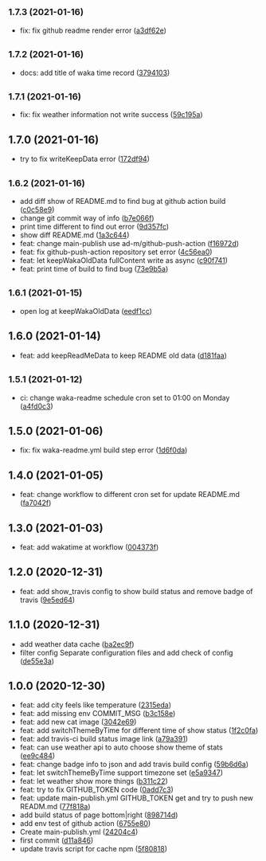 ## <small>1.7.3 (2021-01-16)</small>

* fix: fix github readme render error ([a3df62e](https://github.com/sinlov/sinlov/commit/a3df62e))

## <small>1.7.2 (2021-01-16)</small>

* docs: add title of waka time record ([3794103](https://github.com/sinlov/sinlov/commit/3794103))

## <small>1.7.1 (2021-01-16)</small>

* fix: fix weather information not write success ([59c195a](https://github.com/sinlov/sinlov/commit/59c195a))

## 1.7.0 (2021-01-16)

* try to fix writeKeepData error ([172df94](https://github.com/sinlov/sinlov/commit/172df94))

## <small>1.6.2 (2021-01-16)</small>

* add diff show of README.md to find bug at github action build ([c0c58e9](https://github.com/sinlov/sinlov/commit/c0c58e9))
* change git commit way of info ([b7e066f](https://github.com/sinlov/sinlov/commit/b7e066f))
* print time different to find out error ([9d357fc](https://github.com/sinlov/sinlov/commit/9d357fc))
* show diff README.md ([1a3c644](https://github.com/sinlov/sinlov/commit/1a3c644))
* feat: change main-publish use ad-m/github-push-action ([f16972d](https://github.com/sinlov/sinlov/commit/f16972d))
* feat: fix github-push-action repository set error ([4c56ea0](https://github.com/sinlov/sinlov/commit/4c56ea0))
* feat: let keepWakaOldData fullContent write as async ([c90f741](https://github.com/sinlov/sinlov/commit/c90f741))
* feat: print time of build to find bug ([73e9b5a](https://github.com/sinlov/sinlov/commit/73e9b5a))

## <small>1.6.1 (2021-01-15)</small>

* open log at keepWakaOldData ([eedf1cc](https://github.com/sinlov/sinlov/commit/eedf1cc))

## 1.6.0 (2021-01-14)

* feat: add keepReadMeData to keep README old data ([d181faa](https://github.com/sinlov/sinlov/commit/d181faa))

## <small>1.5.1 (2021-01-12)</small>

* ci: change waka-readme schedule cron set to 01:00 on Monday ([a4fd0c3](https://github.com/sinlov/sinlov/commit/a4fd0c3))

## 1.5.0 (2021-01-06)

* fix: fix waka-readme.yml build step error ([1d6f0da](https://github.com/sinlov/sinlov/commit/1d6f0da))

## 1.4.0 (2021-01-05)

* feat: change workflow to different cron set for update README.md ([fa7042f](https://github.com/sinlov/sinlov/commit/fa7042f))

## 1.3.0 (2021-01-03)

* feat: add wakatime at workflow ([004373f](https://github.com/sinlov/sinlov/commit/004373f))

## 1.2.0 (2020-12-31)

* feat: add show_travis config to show build status and remove badge of travis ([9e5ed64](https://github.com/sinlov/sinlov/commit/9e5ed64))

## 1.1.0 (2020-12-31)

* add weather data cache ([ba2ec9f](https://github.com/sinlov/sinlov/commit/ba2ec9f))
* filter config Separate configuration files and add check of config ([de55e3a](https://github.com/sinlov/sinlov/commit/de55e3a))


## 1.0.0 (2020-12-30)

* feat: add city feels like temperature ([2315eda](https://github.com/sinlov/sinlov/commit/2315eda))
* feat: add missing env COMMIT_MSG ([b3c158e](https://github.com/sinlov/sinlov/commit/b3c158e))
* feat: add new cat image ([3042e69](https://github.com/sinlov/sinlov/commit/3042e69))
* feat: add switchThemeByTime for different time of show status ([1f2c0fa](https://github.com/sinlov/sinlov/commit/1f2c0fa))
* feat: add travis-ci build status image link ([a79a391](https://github.com/sinlov/sinlov/commit/a79a391))
* feat: can use weather api to auto choose show theme of stats ([ee9c484](https://github.com/sinlov/sinlov/commit/ee9c484))
* feat: change badge info to json and add travis build config ([59b6d6a](https://github.com/sinlov/sinlov/commit/59b6d6a))
* feat: let switchThemeByTime support timezone set ([e5a9347](https://github.com/sinlov/sinlov/commit/e5a9347))
* feat: let weather show more things ([b311c22](https://github.com/sinlov/sinlov/commit/b311c22))
* feat: try to fix GITHUB_TOKEN code ([0add7c3](https://github.com/sinlov/sinlov/commit/0add7c3))
* feat: update main-publish.yml GITHUB_TOKEN get and try to push new READM.md ([77f818a](https://github.com/sinlov/sinlov/commit/77f818a))
* add build status of page bottom|right ([898714d](https://github.com/sinlov/sinlov/commit/898714d))
* add env test of github action ([6755e80](https://github.com/sinlov/sinlov/commit/6755e80))
* Create main-publish.yml ([24204c4](https://github.com/sinlov/sinlov/commit/24204c4))
* first commit ([d11a846](https://github.com/sinlov/sinlov/commit/d11a846))
* update travis script for cache npm ([5f80818](https://github.com/sinlov/sinlov/commit/5f80818))
